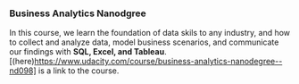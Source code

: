 ### Business Analytics Nanodgree

In this course, we learn the foundation of data skils to any industry, and how to collect and analyze data,
model business scenarios, and communicate our findings with **SQL, Excel, and Tableau**.
[(here)https://www.udacity.com/course/business-analytics-nanodegree--nd098] is a link to the course. 
